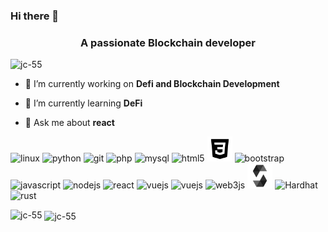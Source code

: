 ### Hi there 👋

<!--
**JC-55/JC-55** is a ✨ _special_ ✨ repository because its `README.md` (this file) appears on your GitHub profile.

Here are some ideas to get you started:

- 🔭 I’m currently working on ...
- 🌱 I’m currently learning ...
- 👯 I’m looking to collaborate on ...
- 🤔 I’m looking for help with ...
- 💬 Ask me about ...
- 📫 How to reach me: ...
- 😄 Pronouns: ...
- ⚡ Fun fact: ...
-->

<h3 align="center">A passionate Blockchain developer</h3>

<p align="left"> <img src="https://komarev.com/ghpvc/?username=jc-55" alt="jc-55" /> </p>

- 🔭 I’m currently working on **Defi and Blockchain Development**

- 🌱 I’m currently learning **DeFi**

- 💬 Ask me about **react**

<p align="left">
<img src="https://www.vectorlogo.zone/logos/linux/linux-icon.svg" alt="linux" width="40" height="40"/>  
<img src="https://raw.githubusercontent.com/abranhe/programming-languages-logos/master/src/python/python.svg" alt="python" width="40" height="40"/> 
<img src="https://www.vectorlogo.zone/logos/git-scm/git-scm-icon.svg" alt="git" width="40" height="40"/> 
<img src="https://raw.githubusercontent.com/manuelbieh/logo-file-icons/master/icons/php2.svg" alt="php" width="40" height="40"/> 
<img src="https://www.vectorlogo.zone/logos/mysql/mysql-official.svg" alt="mysql" width="40" height="40"/>   
<img src="https://www.vectorlogo.zone/logos/w3_html5/w3_html5-icon.svg" alt="html5" width="40" height="40"/> 
<img src="https://github.com/vorillaz/devicons/blob/master/!SVG/css3.svg" alt="css3" width="40" height="40"/> 
<img src="https://www.vectorlogo.zone/logos/getbootstrap/getbootstrap-icon.svg" alt="bootstrap" width="40" height="40"/> 
<img src="https://github.com/shgysk8zer0/logos/blob/master/javascript.svg" alt="javascript" width="40" height="40"/> 
<img src="https://www.vectorlogo.zone/logos/nodejs/nodejs-icon.svg" alt="nodejs" width="40" height="40"/> 
<img src="https://www.vectorlogo.zone/logos/reactjs/reactjs-icon.svg" alt="react" width="40" height="40"/>
<img src="https://www.vectorlogo.zone/logos/vuejs/vuejs-icon.svg" alt="vuejs" width="40" height="40"/>
<img src="https://raw.githubusercontent.com/file-icons/icons/master/svg/NextJS.svg" alt="vuejs" width="40" height="40"/>
<img src="https://raw.githubusercontent.com/gilbarbara/logos/master/logos/web3js.svg" alt="web3js" width="40" height="40"/> 
<img src="https://raw.githubusercontent.com/vscode-icons/vscode-icons/master/icons/file_type_light_solidity.svg" alt="solidity" width="40" height="40"/>
<img src="https://raw.githubusercontent.com/gilbarbara/logos/master/logos/hardhat-icon.svg" alt="Hardhat" width="40" height="40"/>
<img src="https://raw.githubusercontent.com/uiwjs/file-icons/master/icon/rust.svg" alt="rust" width="40" height="40"/>
</p><p><img align="left" src="https://github-readme-stats.vercel.app/api/top-langs/?username=jc-55&layout=compact&hide=html" alt="jc-55" /></p>

<p>&nbsp;<img align="center" src="https://github-readme-stats.vercel.app/api?username=jc-55&show_icons=true" alt="jc-55" /></p>

